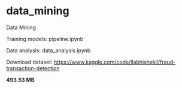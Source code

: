 # data_mining
Data Mining

Training models: pipeline.ipynb

Data analysis: data_analysis.ipynb

Download dataset: [https://www.kaggle.com/code/llabhishekll/fraud-transaction-detection
](https://www.kaggle.com/datasets/ealaxi/paysim1)

__493.53 MB__
